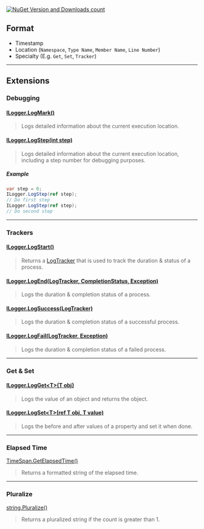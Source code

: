[![NuGet Version and Downloads count](https://buildstats.info/nuget/TJC.Logging)](https://www.nuget.org/packages/TJC.Logging)

## Format
- Timestamp
- Location (`Namespace`, `Type Name`, `Member Name`, `Line Number`)
- Specialty (E.g. `Get`, `Set`, `Tracker`)

---
## Extensions

### Debugging

#### [ILogger.LogMark()](TJC.Logging/Extensions/LogMarkExtension.cs)
> Logs detailed information about the current execution location.

#### [ILogger.LogStep(int step)](TJC.Logging/Extensions/LogStepExtension.cs)
> Logs detailed information about the current execution location, including a step number for debugging purposes.
##### Example
```csharp
var step = 0; 
ILogger.LogStep(ref step);
// Do first step
ILogger.LogStep(ref step);
// Do second step
```

---
### Trackers

#### [ILogger.LogStart()](TJC.Logging/Extensions/Specialty/LogTrackerExtensions.cs)
> Returns a [LogTracker](TJC.Logging/Trackers/LogTracker.cs) that is used to track the duration & status of a process.

#### [ILogger.LogEnd(LogTracker, CompletionStatus, Exception)](TJC.Logging/Extensions/Specialty/LogTrackerExtensions.cs)
> Logs the duration & completion status of a process.

#### [ILogger.LogSuccess(LogTracker)](TJC.Logging/Extensions/Specialty/LogTrackerExtensions.cs)
> Logs the duration & completion status of a successful process.

#### [ILogger.LogFail(LogTracker, Exception)](TJC.Logging/Extensions/Specialty/LogTrackerExtensions.cs)
> Logs the duration & completion status of a failed process.

---
### Get & Set

#### [ILogger.LogGet\<T\>(T obj)](TJC.Logging/Extensions/Specialty/LogGetExtension.cs)
> Logs the value of an object and returns the object.

#### [ILogger.LogSet\<T\>(ref T obj, T value)](TJC.Logging/Extensions/Specialty/LogSetExtension.cs)
> Logs the before and after values of a property and set it when done.

---
### Elapsed Time
[TimeSpan.GetElapsedTime()](TJC.Logging\Extensions\ElapsedTime\ElapsedTimeExtensions.cs)
> Returns a formatted string of the elapsed time.

---
### Pluralize
[string.Pluralize()](TJC.Logging\Extensions\Pluralize\PluralizeExtensions.cs)
> Returns a pluralized string if the count is greater than 1.
